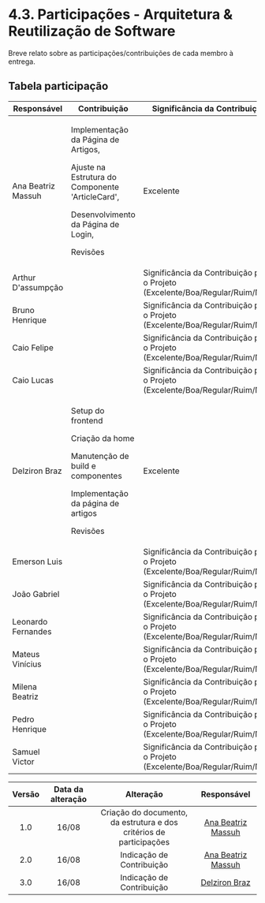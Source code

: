 # 4.3. Participações - Arquitetura & Reutilização de Software

Breve relato sobre as participações/contribuições de cada membro à entrega.

## Tabela participação

| Responsável | Contribuição | Significância da Contribuição                                                  |
| ----------- | ------------ | ------------------------------------------------------------------------------ |
| Ana Beatriz Massuh | <p> Implementação da Página de Artigos, </p> <p>Ajuste na Estrutura do Componente 'ArticleCard',</p> <p>Desenvolvimento da Página de Login,</p> <p> Revisões </p>             | Excelente|
| Arthur D'assumpção |              | Significância da Contribuição para o Projeto (Excelente/Boa/Regular/Ruim/Nula) |
| Bruno Henrique     |              | Significância da Contribuição para o Projeto (Excelente/Boa/Regular/Ruim/Nula) |
| Caio Felipe        |              | Significância da Contribuição para o Projeto (Excelente/Boa/Regular/Ruim/Nula) |
| Caio Lucas         |              | Significância da Contribuição para o Projeto (Excelente/Boa/Regular/Ruim/Nula) |
| Delziron Braz      | <p> Setup do frontend </p> <p>Criação da home</p> <p>Manutenção de build e componentes</p> <p> Implementação da página de artigos </p> <p> Revisões </p>            | Excelente |
| Emerson Luis       |              | Significância da Contribuição para o Projeto (Excelente/Boa/Regular/Ruim/Nula) |
| João Gabriel       |              | Significância da Contribuição para o Projeto (Excelente/Boa/Regular/Ruim/Nula) |
| Leonardo Fernandes |              | Significância da Contribuição para o Projeto (Excelente/Boa/Regular/Ruim/Nula) |
| Mateus Vinícius    |              | Significância da Contribuição para o Projeto (Excelente/Boa/Regular/Ruim/Nula) |
| Milena Beatriz     |              | Significância da Contribuição para o Projeto (Excelente/Boa/Regular/Ruim/Nula) |
| Pedro Henrique     |              | Significância da Contribuição para o Projeto (Excelente/Boa/Regular/Ruim/Nula) |
| Samuel Victor      |              | Significância da Contribuição para o Projeto (Excelente/Boa/Regular/Ruim/Nula) |


| Versão | Data da alteração |                              Alteração                              |                        Responsável                        |
| :----: | :---------------: | :-----------------------------------------------------------------: | :-------------------------------------------------------: |
|  1.0   |       16/08       | Criação do documento, da estrutura e dos critérios de participações | [Ana Beatriz Massuh](https://github.com/AnaBeatrizMassuh) |
|  2.0   |       16/08       |                     Indicação de Contribuição                       | [Ana Beatriz Massuh](https://github.com/AnaBeatrizMassuh) |
|  3.0   |       16/08       |                     Indicação de Contribuição                       | [Delziron Braz](https://github.com/DelzironBraz) |

